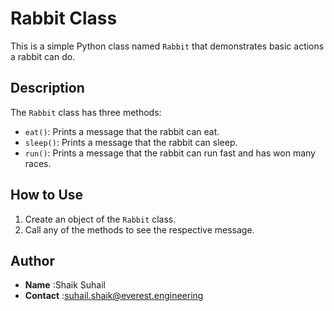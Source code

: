# Rabbit Class

This is a simple Python class named `Rabbit` that demonstrates basic actions a rabbit can do.

## Description

The `Rabbit` class has three methods:

- `eat()`: Prints a message that the rabbit can eat.
- `sleep()`: Prints a message that the rabbit can sleep.
- `run()`: Prints a message that the rabbit can run fast and has won many races.

## How to Use

1. Create an object of the `Rabbit` class.
2. Call any of the methods to see the respective message.

## Author
- **Name** :Shaik Suhail
- **Contact** :suhail.shaik@everest.engineering
